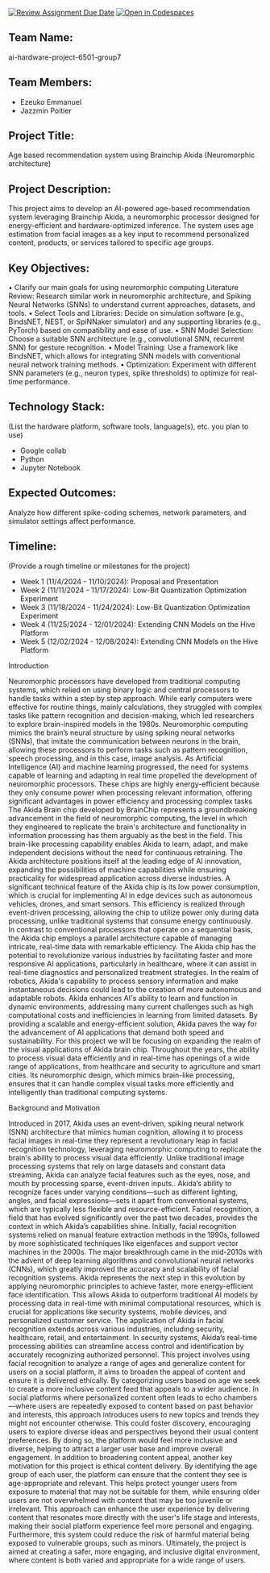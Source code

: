 [![Review Assignment Due Date](https://classroom.github.com/assets/deadline-readme-button-22041afd0340ce965d47ae6ef1cefeee28c7c493a6346c4f15d667ab976d596c.svg)](https://classroom.github.com/a/Buol6fpg)
[![Open in Codespaces](https://classroom.github.com/assets/launch-codespace-2972f46106e565e64193e422d61a12cf1da4916b45550586e14ef0a7c637dd04.svg)](https://classroom.github.com/open-in-codespaces?assignment_repo_id=16915390)
## Team Name: 
ai-hardware-project-6501-group7

## Team Members:
- Ezeuko Emmanuel
- Jazzmin Poitier

## Project Title:

Age based recommendation system using Brainchip Akida (Neuromorphic architecture)

## Project Description:
This project aims to develop an AI-powered age-based recommendation system leveraging Brainchip Akida, 
a neuromorphic processor designed for energy-efficient and hardware-optimized inference. 
The system uses age estimation from facial images as a key input to recommend personalized 
content, products, or services tailored to specific age groups.

## Key Objectives:
•	 Clarify our main goals for using neuromorphic computing Literature Review: Research similar work in neuromorphic architecture, and Spiking Neural Networks (SNNs) to understand current approaches, datasets, and tools. 
•	Select Tools and Libraries: Decide on simulation software (e.g., BindsNET, NEST, or SpiNNaker simulator) and any supporting libraries (e.g., PyTorch) based on compatibility and ease of use.
•	SNN Model Selection: Choose a suitable SNN architecture (e.g., convolutional SNN, recurrent SNN) for gesture recognition.
•	Model Training: Use a framework like BindsNET, which allows for integrating SNN models with conventional neural network training methods.
•	Optimization: Experiment with different SNN parameters (e.g., neuron types, spike thresholds) to optimize for real-time performance.

## Technology Stack:
(List the hardware platform, software tools, language(s), etc. you plan to use)
- Google collab
- Python
- Jupyter Notebook

## Expected Outcomes:
Analyze how different spike-coding schemes, network parameters, and simulator settings affect performance.

## Timeline:
(Provide a rough timeline or milestones for the project)
- Week 1 (11/4/2024 - 11/10/2024): Proposal and Presentation
- Week 2 (11/11/2024 - 11/17/2024): Low-Bit Quantization Optimization Experiment
- Week 3 (11/18/2024 - 11/24/2024): Low-Bit Quantization Optimization Experiment
- Week 4 (11/25/2024 - 12/01/2024): Extending CNN Models on the Hive Platform
- Week 5 (12/02/2024 - 12/08/2024): Extending CNN Models on the Hive Platform

Introduction

Neuromorphic processors have developed from traditional computing systems, which relied on using binary logic and central processors to handle tasks within a step by step approach. While early computers were effective for routine things, mainly calculations, they struggled with complex tasks like pattern recognition and decision-making, which led researchers to explore brain-inspired models in the 1980s. Neuromorphic computing mimics the brain’s neural structure by using spiking neural networks (SNNs), that imitate the communication between neurons in the brain, allowing these processors to perform tasks such as pattern recognition, speech processing, and in this case, image analysis. As Artificial Intelligence (AI) and machine learning progressed, the need for systems capable of learning and adapting in real time propelled the development of neuromorphic processors. These chips are highly energy-efficient because they only consume power when processing relevant information, offering significant advantages in power efficiency and processing complex tasks
The Akida Brain chip developed by BrainChip represents a groundbreaking advancement in the field of neuromorphic computing, the level in which they engineered to replicate the brain's architecture and functionality in information processing has them arguably as the best in the field. This brain-like processing capability enables Akida to learn, adapt, and make independent decisions without the need for continuous retraining. The Akida architecture positions itself at the leading edge of AI innovation, expanding the possibilities of machine capabilities while ensuring practicality for widespread application across diverse industries. A significant technical feature of the Akida chip is its low power consumption, which is crucial for implementing AI in edge devices such as autonomous vehicles, drones, and smart sensors. This efficiency is realized through event-driven processing, allowing the chip to utilize power only during data processing, unlike traditional systems that consume energy continuously.  
In contrast to conventional processors that operate on a sequential basis, the Akida chip employs a parallel architecture capable of managing intricate, real-time data with remarkable efficiency. 
The Akida chip has the potential to revolutionize various industries by facilitating faster and more responsive AI applications, particularly in healthcare, where it can assist in real-time diagnostics and personalized treatment strategies. In the realm of robotics, Akida's capability to process sensory information and make instantaneous decisions could lead to the creation of more autonomous and adaptable robots. Akida enhances AI's ability to learn and function in dynamic environments, addressing many current challenges such as high computational costs and inefficiencies in learning from limited datasets. By providing a scalable and energy-efficient solution, Akida paves the way for the advancement of AI applications that demand both speed and sustainability. 
For this project we will be focusing on expanding the realm of the visual applications of Akida brain chip. Throughout the years, the ability to process visual data efficiently and in real-time has openings of a wide range of applications, from healthcare and security to agriculture and smart cities. Its neuromorphic design, which mimics brain-like processing, ensures that it can handle complex visual tasks more efficiently and intelligently than traditional computing systems. 

Background and Motivation

Introduced in 2017, Akida uses an event-driven, spiking neural network (SNN) architecture that mimics human cognition, allowing it to process facial images in real-time they represent a revolutionary leap in facial recognition technology, leveraging neuromorphic computing to replicate the brain's ability to process visual data efficiently. Unlike traditional image processing systems that rely on large datasets and constant data streaming, Akida can analyze facial features such as the eyes, nose, and mouth by processing sparse, event-driven inputs.. Akida’s ability to recognize faces under varying conditions—such as different lighting, angles, and facial expressions—sets it apart from conventional systems, which are typically less flexible and resource-efficient.
Facial recognition, a field that has evolved significantly over the past two decades, provides the context in which Akida’s capabilities shine. Initially, facial recognition systems relied on manual feature extraction methods in the 1990s, followed by more sophisticated techniques like eigenfaces and support vector machines in the 2000s. The major breakthrough came in the mid-2010s with the advent of deep learning algorithms and convolutional neural networks (CNNs), which greatly improved the accuracy and scalability of facial recognition systems. Akida represents the next step in this evolution by applying neuromorphic principles to achieve faster, more energy-efficient face identification. This allows Akida to outperform traditional AI models by processing data in real-time with minimal computational resources, which is crucial for applications like security systems, mobile devices, and personalized customer service.
The application of Akida in facial recognition extends across various industries, including security, healthcare, retail, and entertainment. In security systems, Akida’s real-time processing abilities can streamline access control and identification by accurately recognizing authorized personnel. 
This project involves using facial recognition to analyze a range of ages and generalize content for users on a social platform, it aims to broaden the appeal of content and ensure it is delivered ethically. By categorizing users based on age we seek to create a more inclusive content feed that appeals to a wider audience. In social platforms where personalized content often leads to echo chambers—where users are repeatedly exposed to content based on past behavior and interests, this approach introduces users to new topics and trends they might not encounter otherwise. This could foster discovery, encouraging users to explore diverse ideas and perspectives beyond their usual content preferences. By doing so, the platform would feel more inclusive and diverse, helping to attract a larger user base and improve overall engagement.
In addition to broadening content appeal, another key motivation for this project is ethical content delivery. By identifying the age group of each user, the platform can ensure that the content they see is age-appropriate and relevant. This helps protect younger users from exposure to material that may not be suitable for them, while ensuring older users are not overwhelmed with content that may be too juvenile or irrelevant. This approach can enhance the user experience by delivering content that resonates more directly with the user's life stage and interests, making their social platform experience feel more personal and engaging. Furthermore, this system could reduce the risk of harmful material being exposed to vulnerable groups, such as minors. Ultimately, the project is aimed at creating a safer, more engaging, and inclusive digital environment, where content is both varied and appropriate for a wide range of users.

